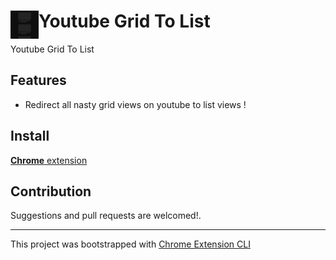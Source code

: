 # <img src="src/icons/icon_48.png" width="45" align="left"> Youtube Grid To List

Youtube Grid To List

## Features

- Redirect all nasty grid views on youtube to list views !

## Install

[**Chrome** extension]() <!-- TODO: Add chrome extension link inside parenthesis -->

## Contribution

Suggestions and pull requests are welcomed!.

---

This project was bootstrapped with [Chrome Extension CLI](https://github.com/dutiyesh/chrome-extension-cli)

